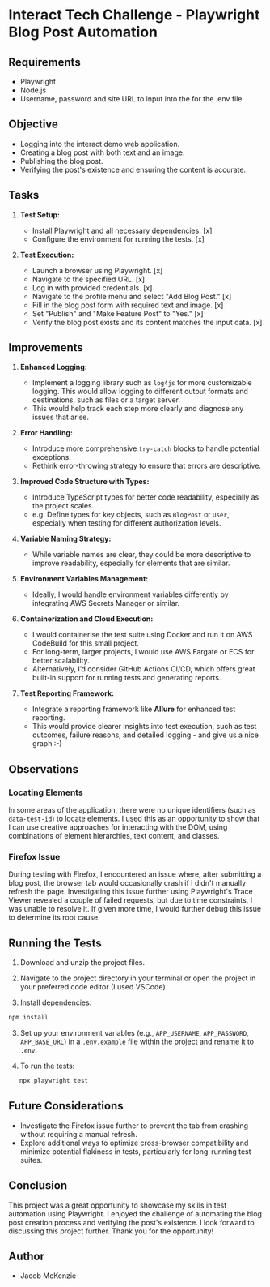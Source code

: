 # Interact Tech Challenge - Playwright Blog Post Automation

## Requirements

- Playwright
- Node.js
- Username, password and site URL to input into the for the .env file

## Objective

- Logging into the interact demo web application.
- Creating a blog post with both text and an image.
- Publishing the blog post.
- Verifying the post's existence and ensuring the content is accurate.

## Tasks

1. **Test Setup:**
   - Install Playwright and all necessary dependencies.  [x]
   - Configure the environment for running the tests.  [x]

2. **Test Execution:**
   - Launch a browser using Playwright. [x]
   - Navigate to the specified URL.  [x]
   - Log in with provided credentials.  [x]
   - Navigate to the profile menu and select "Add Blog Post."  [x]
   - Fill in the blog post form with required text and image.  [x]
   - Set "Publish" and "Make Feature Post" to "Yes."  [x]
   - Verify the blog post exists and its content matches the input data.  [x]

## Improvements

1. **Enhanced Logging:**
   - Implement a logging library such as `log4js` for more customizable logging. This would allow logging to different output formats and destinations, such as files or a target server.
   - This would help track each step more clearly and diagnose any issues that arise.

2. **Error Handling:**
   - Introduce more comprehensive `try-catch` blocks to handle potential exceptions.
   - Rethink error-throwing strategy to ensure that errors are descriptive.

3. **Improved Code Structure with Types:**
   - Introduce TypeScript types for better code readability, especially as the project scales.
    - e.g. Define types for key objects, such as `BlogPost` or `User`, especially when testing for different authorization levels.

4. **Variable Naming Strategy:**
   - While variable names are clear, they could be more descriptive to improve readability, especially for elements that are similar. 

5. **Environment Variables Management:**
   - Ideally, I would handle environment variables differently by integrating AWS Secrets Manager or similar.

6. **Containerization and Cloud Execution:**
   - I would containerise the test suite using Docker and run it on AWS CodeBuild for this small project.
   - For long-term, larger projects, I would use AWS Fargate or ECS for better scalability.
   - Alternatively, I’d consider GitHub Actions CI/CD, which offers great built-in support for running tests and generating reports.

7. **Test Reporting Framework:**
   - Integrate a reporting framework like **Allure** for enhanced test reporting.
    - This would provide clearer insights into test execution, such as test outcomes, failure reasons, and detailed logging - and give us a nice graph :-)

## Observations

### Locating Elements
In some areas of the application, there were no unique identifiers (such as `data-test-id`) to locate elements. I used this as an opportunity to show that I can use creative approaches for interacting with the DOM, using combinations of element hierarchies, text content, and classes.

### Firefox Issue
During testing with Firefox, I encountered an issue where, after submitting a blog post, the browser tab would occasionally crash if I didn't manually refresh the page. Investigating this issue further using Playwright's Trace Viewer revealed a couple of failed requests, but due to time constraints, I was unable to resolve it. If given more time, I would further debug this issue to determine its root cause.

## Running the Tests
1. Download and unzip the project files.

2. Navigate to the project directory in your terminal or open the project in your preferred code editor (I used VSCode)

2. Install dependencies:
```bash
npm install
```

3. Set up your environment variables (e.g., `APP_USERNAME`, `APP_PASSWORD`, `APP_BASE_URL`) in a `.env.example` file within the project and rename it to `.env`.

4. To run the tests:
```bash
   npx playwright test
```

## Future Considerations
- Investigate the Firefox issue further to prevent the tab from crashing without requiring a manual refresh.
- Explore additional ways to optimize cross-browser compatibility and minimize potential flakiness in tests, particularly for long-running test suites.

## Conclusion
This project was a great opportunity to showcase my skills in test automation using Playwright. I enjoyed the challenge of automating the blog post creation process and verifying the post's existence. I look forward to discussing this project further. Thank you for the opportunity!

## Author
- Jacob McKenzie